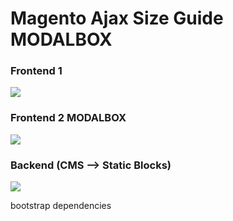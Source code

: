 # Magento  Ajax Size Guide MODALBOX
 
### Frontend 1 

<img src="https://github.com/stnc/magento-size-guide-ajax/blob/master/picture/frontend.png?raw=true"> 

### Frontend 2 MODALBOX

<img src="https://github.com/stnc/magento-size-guide-ajax/blob/master/picture/frontend2.png?raw=true"> 

### Backend (CMS --> Static Blocks)

<img src="https://github.com/stnc/magento-size-guide-ajax/blob/master/picture/backend.png?raw=true">

bootstrap dependencies 
